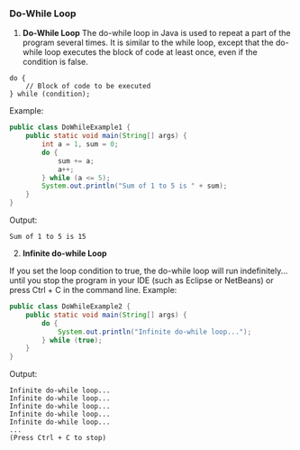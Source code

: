 ### Do-While Loop
1. **Do-While Loop**
The do-while loop in Java is used to repeat a part of the program several times. It is similar to the while loop, except that the do-while loop executes the block of code at least once, even if the condition is false.
```
do {
    // Block of code to be executed
} while (condition);
```
Example:
```java
public class DoWhileExample1 {
    public static void main(String[] args) {
        int a = 1, sum = 0;
        do {
            sum += a;
            a++;
        } while (a <= 5);
        System.out.println("Sum of 1 to 5 is " + sum);
    }
}
```
Output:
```
Sum of 1 to 5 is 15
```
2. **Infinite do-while Loop**

If you set the loop condition to true, the do-while loop will run indefinitely... until you stop the program in your IDE (such as Eclipse or NetBeans) or press Ctrl + C in the command line.
Example:
```java
public class DoWhileExample2 {
    public static void main(String[] args) {
        do {
            System.out.println("Infinite do-while loop...");
        } while (true);
    }
}
```
Output:
```
Infinite do-while loop...
Infinite do-while loop...
Infinite do-while loop...
Infinite do-while loop...
Infinite do-while loop...
...
(Press Ctrl + C to stop)
```